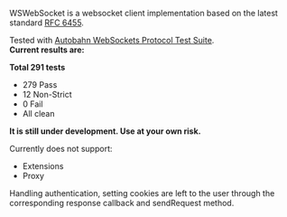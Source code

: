 WSWebSocket is a websocket client implementation based on the latest standard [RFC 6455][RFC].

Tested with [Autobahn WebSockets Protocol Test Suite][Autobahn].  
**Current results are:**

**Total 291 tests**

- 279 Pass  
- 12 Non-Strict  
- 0 Fail  
- All clean  

**It is still under development. Use at your own risk.**

Currently does not support:

- Extensions
- Proxy

Handling authentication, setting cookies are left to the user through the corresponding response callback and sendRequest method.


[Autobahn]: http://www.tavendo.de/autobahn/testsuite.html
[RFC]: http://tools.ietf.org/html/rfc6455
